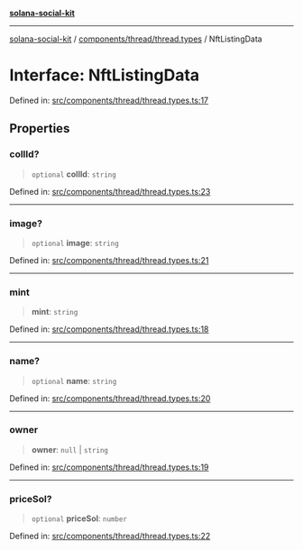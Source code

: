 [**solana-social-kit**](../../../../README.md)

***

[solana-social-kit](../../../../README.md) / [components/thread/thread.types](../README.md) / NftListingData

# Interface: NftListingData

Defined in: [src/components/thread/thread.types.ts:17](https://github.com/SendArcade/solana-social-starter/blob/98f94bb63d3814df24512365f6ae706d273e698f/src/components/thread/thread.types.ts#L17)

## Properties

### collId?

> `optional` **collId**: `string`

Defined in: [src/components/thread/thread.types.ts:23](https://github.com/SendArcade/solana-social-starter/blob/98f94bb63d3814df24512365f6ae706d273e698f/src/components/thread/thread.types.ts#L23)

***

### image?

> `optional` **image**: `string`

Defined in: [src/components/thread/thread.types.ts:21](https://github.com/SendArcade/solana-social-starter/blob/98f94bb63d3814df24512365f6ae706d273e698f/src/components/thread/thread.types.ts#L21)

***

### mint

> **mint**: `string`

Defined in: [src/components/thread/thread.types.ts:18](https://github.com/SendArcade/solana-social-starter/blob/98f94bb63d3814df24512365f6ae706d273e698f/src/components/thread/thread.types.ts#L18)

***

### name?

> `optional` **name**: `string`

Defined in: [src/components/thread/thread.types.ts:20](https://github.com/SendArcade/solana-social-starter/blob/98f94bb63d3814df24512365f6ae706d273e698f/src/components/thread/thread.types.ts#L20)

***

### owner

> **owner**: `null` \| `string`

Defined in: [src/components/thread/thread.types.ts:19](https://github.com/SendArcade/solana-social-starter/blob/98f94bb63d3814df24512365f6ae706d273e698f/src/components/thread/thread.types.ts#L19)

***

### priceSol?

> `optional` **priceSol**: `number`

Defined in: [src/components/thread/thread.types.ts:22](https://github.com/SendArcade/solana-social-starter/blob/98f94bb63d3814df24512365f6ae706d273e698f/src/components/thread/thread.types.ts#L22)
